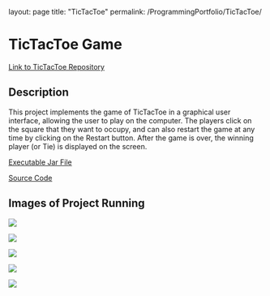 layout: page
title: "TicTacToe"
permalink: /ProgrammingPortfolio/TicTacToe/

# TicTacToe Game

[Link to TicTacToe Repository](https://github.com/aaWang27/TicTacToeGame)

## Description

This project implements the game of TicTacToe in a graphical user interface, allowing the user to play on the computer. The players click on the square that they want to occupy, and can also restart the game at any time by clicking on the Restart button. After the game is over, the winning player (or Tie) is displayed on the screen.

[Executable Jar File](https://github.com/aaWang27/aaWang27.github.io/raw/gh-pages/TicTacToe/TicTacToeGame.jar)

[Source Code](https://github.com/aaWang27/aaWang27.github.io/raw/gh-pages/TicTacToe/TicTacToeGameCode.zip)

## Images of Project Running

![](https://github.com/aaWang27/aaWang27.github.io/blob/gh-pages/TicTacToe/images/TicTacToeStart.PNG?raw=true)

![](https://github.com/aaWang27/aaWang27.github.io/blob/gh-pages/TicTacToe/images/TicTacToeRunning1.PNG?raw=true)

![](https://github.com/aaWang27/aaWang27.github.io/blob/gh-pages/TicTacToe/images/TicTacToeRunning2.PNG?raw=true)

![](https://github.com/aaWang27/aaWang27.github.io/blob/gh-pages/TicTacToe/images/TicTacToeRunning3.PNG?raw=true)

![](https://github.com/aaWang27/aaWang27.github.io/blob/gh-pages/TicTacToe/images/TicTacToeRunning4.PNG?raw=true)
